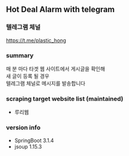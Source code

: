 ## Hot Deal Alarm with telegram


### 텔레그램 체널
https://t.me/plastic_hong

### summary
매 분 마다 타겟 웹 사이트에서 게시글을 확인해<br>
새 글이 등록 될 경우 <br>
텔레그램 체널로 메시지를 발송합니다


### scraping target website list (maintained)
- 루리웹

[//]: # (- FM korea)
[//]: # (- 뽐뿌)

### version info
- SpringBoot 3.1.4
- jsoup 1.15.3